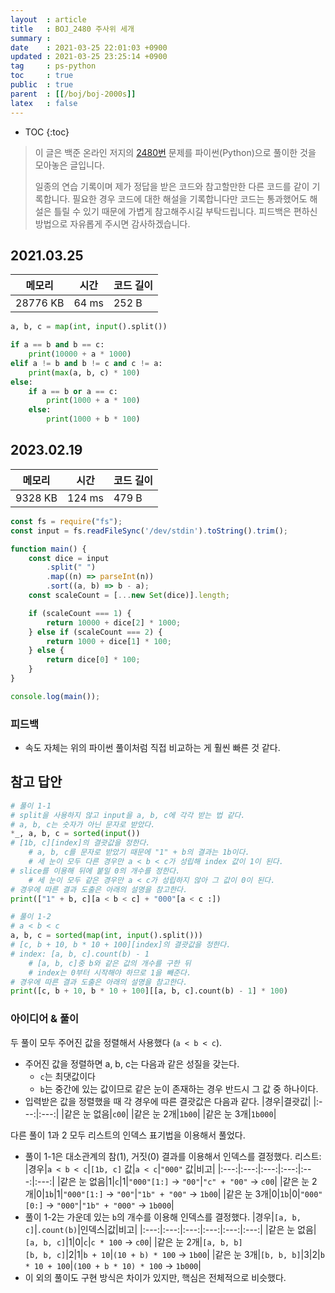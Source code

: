 ```yaml
---
layout  : article
title   : BOJ_2480 주사위 세개
summary : 
date    : 2021-03-25 22:01:03 +0900
updated : 2021-03-25 23:25:14 +0900
tag     : ps-python
toc     : true
public  : true
parent  : [[/boj/boj-2000s]]
latex   : false
---
```

* TOC
{:toc}

> 이 글은 백준 온라인 저지의 [2480번](https://www.acmicpc.net/problem/2480) 문제를 파이썬(Python)으로 풀이한 것을 모아놓은 글입니다.
>
> 일종의 연습 기록이며 제가 정답을 받은 코드와 참고할만한 다른 코드를 같이 기록합니다. 필요한 경우 코드에 대한 해설을 기록합니다만 코드는 통과했어도 해설은 틀릴 수 있기 때문에 가볍게 참고해주시길 부탁드립니다. 피드백은 편하신 방법으로 자유롭게 주시면 감사하겠습니다.

## 2021.03.25

| 메모리    | 시간  | 코드 길이 |
| --------- | ----- | --------- |
| 28776 KB  | 64 ms | 252 B     |

```python
a, b, c = map(int, input().split())

if a == b and b == c:
    print(10000 + a * 1000)
elif a != b and b != c and c != a:
    print(max(a, b, c) * 100)
else:
    if a == b or a == c:
        print(1000 + a * 100)
    else:
        print(1000 + b * 100)
```

## 2023.02.19

| 메모리    | 시간  | 코드 길이 |
| --------- | ----- | --------- |
| 9328 KB  | 124 ms | 479 B     |

```js
const fs = require("fs");
const input = fs.readFileSync('/dev/stdin').toString().trim();

function main() {
    const dice = input
        .split(" ")
        .map((n) => parseInt(n))
        .sort((a, b) => b - a);
    const scaleCount = [...new Set(dice)].length;

    if (scaleCount === 1) {
        return 10000 + dice[2] * 1000;
    } else if (scaleCount === 2) {
        return 1000 + dice[1] * 100;
    } else {
        return dice[0] * 100;
    }
}

console.log(main());
```

### 피드백

* 속도 자체는 위의 파이썬 풀이처럼 직접 비교하는 게 훨씬 빠른 것 같다.

## 참고 답안

```python
# 풀이 1-1
# split을 사용하지 않고 input을 a, b, c에 각각 받는 법 같다.
# a, b, c는 숫자가 아닌 문자로 받았다.
*_, a, b, c = sorted(input())
# [1b, c][index]의 결괏값을 정한다.
    # a, b, c를 문자로 받았기 때문에 "1" + b의 결과는 1b이다.
    # 세 눈이 모두 다른 경우만 a < b < c가 성립해 index 값이 1이 된다.
# slice를 이용해 뒤에 붙일 0의 개수를 정한다.
    # 세 눈이 모두 같은 경우만 a < c가 성립하지 않아 그 값이 0이 된다.
# 경우에 따른 결과 도출은 아래의 설명을 참고한다.
print(["1" + b, c][a < b < c] + "000"[a < c :])

# 풀이 1-2
# a < b < c
a, b, c = sorted(map(int, input().split()))
# [c, b + 10, b * 10 + 100][index]의 결괏값을 정한다.
# index: [a, b, c].count(b) - 1 
    # [a, b, c]중 b와 같은 값의 개수를 구한 뒤
    # index는 0부터 시작해야 하므로 1을 빼준다.
# 경우에 따른 결과 도출은 아래의 설명을 참고한다.
print([c, b + 10, b * 10 + 100][[a, b, c].count(b) - 1] * 100)
```

### 아이디어 & 풀이

두 풀이 모두 주어진 값을 정렬해서 사용했다 (`a < b < c`).

* 주어진 값을 정렬하면 a, b, c는 다음과 같은 성질을 갖는다.
    * `c`는 최댓값이다
    * `b`는 중간에 있는 값이므로 같은 눈이 존재하는 경우 반드시 그 값 중 하나이다.
* 입력받은 값을 정렬했을 때 각 경우에 따른 결괏값은 다음과 같다.
    |경우|결괏값|
    |:---:|:---:|
    |같은 눈 없음|`c00`|
    |같은 눈 2개|`1b00`|
    |같은 눈 3개|`1b000`|

다른 풀이 1과 2 모두 리스트의 인덱스 표기법을 이용해서 풀었다.

* 풀이 1-1은 대소관계의 참(1), 거짓(0) 결과를 이용해서 인덱스를 결정했다. 리스트:
    |경우|`a < b < c`|`[1b, c]` 값|`a < c`|`"000"` 값|비고|
    |:---:|:---:|:---:|:---:|:---:|:---:|
    |같은 눈 없음|1|`c`|1|`"000"[1:]` → `"00"`|`"c" + "00"` → `c00`|
    |같은 눈 2개|0|`1b`|1|`"000"[1:]` → `"00"`|`"1b" + "00"` → `1b00`|
    |같은 눈 3개|0|`1b`|0|`"000"[0:]` → `"000"`|`"1b" + "000"` → `1b000`|
* 풀이 1-2는 가운데 있는 `b`의 개수를 이용해 인덱스를 결정했다.
    |경우|`[a, b, c]`|`.count(b)`|인덱스|값|비고|
    |:---:|:---:|:---:|:---:|:---:|:---:|
    |같은 눈 없음|`[a, b, c]`|1|0|`c`|`c * 100` → `c00`|
    |같은 눈 2개|`[a, b, b]`<br>`[b, b, c]`|2|1|`b + 10`|`(10 + b) * 100` → `1b00`|
    |같은 눈 3개|`[b, b, b]`|3|2|`b * 10 + 100`|`(100 + b * 10) * 100` → `1b000`|
* 이 외의 풀이도 구현 방식은 차이가 있지만, 핵심은 전체적으로 비슷했다.
